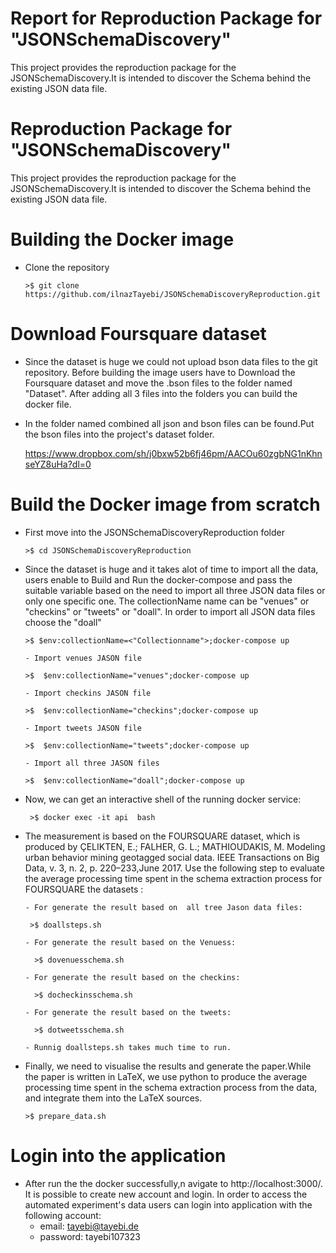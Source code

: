# Report for Reproduction Package for "JSONSchemaDiscovery"
This project provides the reproduction package for the JSONSchemaDiscovery.It is intended to discover the Schema behind the existing JSON data file.

# Reproduction Package for "JSONSchemaDiscovery"
This project provides the reproduction package for 
the JSONSchemaDiscovery.It is intended to discover the
Schema behind the existing JSON data file.

# Building the Docker image
- Clone the repository
  
      >$ git clone https://github.com/ilnazTayebi/JSONSchemaDiscoveryReproduction.git

# Download Foursquare dataset
- Since the dataset is huge we could not upload bson data files to the git repository. Before building the image users have to Download the Foursquare dataset and move the .bson files to the folder named "Dataset". After adding all 3 files into the folders you can build the docker file.
- In the folder named combined all json and bson files can be found.Put the bson files into the project's dataset folder.   
  
  https://www.dropbox.com/sh/j0bxw52b6fj46pm/AACOu60zgbNG1nKhnseYZ8uHa?dl=0  

# Build the Docker image from scratch
- First move into the JSONSchemaDiscoveryReproduction folder

      >$ cd JSONSchemaDiscoveryReproduction

- Since the dataset is huge and it takes alot of time to import all the data, users enable to Build and Run the docker-compose and pass the suitable variable based on   the need to import all three JSON data files or only one specific one. The collectionName name can be "venues" or "checkins" or "tweets" or "doall". In order to import all JSON data files choose the "doall"

      >$ $env:collectionName=<"Collectionname">;docker-compose up
    
      - Import venues JASON file

      >$  $env:collectionName="venues";docker-compose up

      - Import checkins JASON file

      >$  $env:collectionName="checkins";docker-compose up
        
      - Import tweets JASON file

      >$  $env:collectionName="tweets";docker-compose up

      - Import all three JASON files

      >$  $env:collectionName="doall";docker-compose up

- Now, we can get an interactive shell of the running docker service:

       >$ docker exec -it api  bash
  
- The measurement is based on the FOURSQUARE dataset, which is produced by ÇELIKTEN, E.; FALHER, G. L.; MATHIOUDAKIS, M. Modeling urban behavior mining geotagged social data. IEEE Transactions on Big Data, v. 3, n. 2, p. 220–233,June 2017. Use the following step to evaluate the average processing time spent in the schema extraction process for FOURSQUARE the datasets :
      
      - For generate the result based on  all tree Jason data files:
      
       >$ doallsteps.sh

      - For generate the result based on the Venuess:

        >$ dovenuesschema.sh

      - For generate the result based on the checkins:

        >$ docheckinsschema.sh

      - For generate the result based on the tweets:

        >$ dotweetsschema.sh
        
      - Runnig doallsteps.sh takes much time to run.

- Finally, we need to visualise the results and generate the paper.While the paper is written in LaTeX, we use python to
  produce  the average processing time spent in the schema extraction process from the data, and integrate them into the LaTeX sources.
  
      >$ prepare_data.sh

# Login into the application
- After run the the docker successfully,n avigate to http://localhost:3000/. It is possible to create new account and login. In order to access the automated    experiment's data users can login into application with the following account:
  - email: tayebi@tayebi.de
  - password: tayebi107323
   
